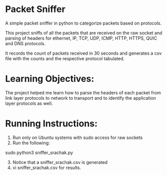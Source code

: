 # Packet Sniffer
A simple packet sniffer in python to categorize packets based on protocols. 

This project sniffs of all the packets that are received on the raw socket and parsing of headers for ethernet, IP, TCP, UDP, ICMP, HTTP, HTTPS, QUIC and DNS protocols. 

It records the count of packets received in 30 seconds and generates a csv file with the counts and the respective protocol tabulated. 

# Learning Objectives: 
The project helped me learn how to parse the headers of each packet from link layer protocols to network to transport and to identify the application layer protocols as well. 

# Running Instructions:

1. Run only on Ubuntu systems with sudo access for raw sockets 
2. Run the following: 

sudo python3 sniffer_srachak.py

3. Notice that a sniffer_srachak.csv is generated 
4. vi sniffer_srachak.csv for results. 
